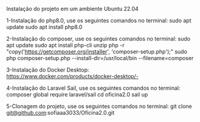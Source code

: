 Instalação do projeto em um ambiente Ubuntu 22.04

1-Instalação do php8.0, use os seguintes comandos no terminal:
sudo apt update
sudo apt install php8.0

2-Instalação do composer, use os seguintes comandos no terminal:
sudo apt update
sudo apt install php-cli unzip
php -r "copy('https://getcomposer.org/installer', 'composer-setup.php');"
sudo php composer-setup.php --install-dir=/usr/local/bin --filename=composer

3-Instalação do Docker Desktop:
https://www.docker.com/products/docker-desktop/-

4-Instalação do Laravel Sail, use os seguintes comandos no terminal:
composer global require laravel/sail
cd oficina2.0
sail up

5-Clonagem do projeto, use os seguintes comandos no terminal:
git clone git@github.com:sofiaaa3033/Oficina2.0.git








